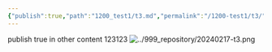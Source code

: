 ```yaml
---
{"publish":true,"path":"1200_test1/t3.md","permalink":"/1200-test1/t3/","draft":"false"}
---
```



publish true in other content
123123
![../999_repository/20240217-t3.png](/img/user/999_repository/20240217-t3.png)